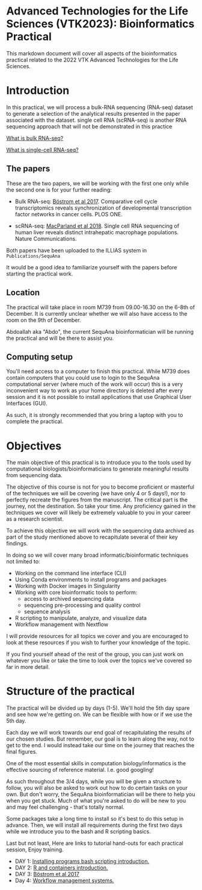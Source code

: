 # Advanced Technologies for the Life Sciences (VTK2023): Bioinformatics Practical
This markdown document will cover all aspects of the bioinformatics
practical related to the 2022 VTK Advanced Technologies for the Life Sciences.

# Introduction
In this practical, we will process a bulk-RNA sequencing (RNA-seq) dataset
to generate a selection of the analytical results presented in the paper associated with the dataset. single cell RNA (scRNA-seq) is another RNA sequencing approach that will not be demonstrated in this practice

[What is bulk RNA-seq?](https://www.scdiscoveries.com/support/what-is-bulk-rna-sequencing/)

[What is single-cell RNA-seq?](https://en.wikipedia.org/wiki/Single-cell_transcriptomics)

## The papers
These are the two papers, we will be working with the first one only while the second one is for your further reading:

- Bulk RNA-seq: [Böstrom et al 2017](https://journals.plos.org/plosone/article?id=10.1371/journal.pone.0188772). Comparative cell cycle
transcriptomics reveals synchronization of developmental
transcription factor networks in cancer cells. PLOS ONE.

- scRNA-seq: [MacParland et al 2018](https://www.nature.com/articles/s41467-018-06318-7). Single cell RNA sequencing of human liver reveals distinct intrahepatic macrophage populations. Nature Communications.

Both papers have been uploaded to the ILLIAS system in `Publications/SequAna`

It would be a good idea to familiarize yourself with the papers before starting the practical work.

## Location
The practical will take place in room M739 from 09.00-16.30 on the 6-8th of December. It is currently unclear whether we will also have access to the room on the 9th of December.

Abdoallah aka "Abdo", the current SequAna bioinformatician will be running the practical and will be there to assist you.

## Computing setup
You'll need access to a computer to finish this practical. While M739 does contain computers that you could use to login to the
SequAna computational server (where much of the work will occur)
this is a very inconvenient way to work as your home directory is
deleted after every session and it is not possible to install
applications that use Graphical User Interfaces (GUI).

As such, it is strongly recommended that you bring a laptop with
you to complete the practical. 

# Objectives

The main objective of this practical is to introduce you to the tools used by computational biologists/bioinformaticians to generate meaningful results from sequencing data.

The objective of this course is not for you to become proficient or masterful of the techniques we will be covering (we have only 4 or 5 days!), nor to perfectly recreate the figures from the manuscript. The critical part is the journey, not the destination. So take your time. Any proficiency gained in the techniques we cover 
will likely be extremely valuable to you in your career as a research scientist.

To achieve this objective we will work with the sequencing data archived as part of the study mentioned above to recapitulate several of their key findings.

In doing so we will cover many broad informatic/bioinformatic techniques not limited to:

- Working on the command line interface (CLI)
- Using Conda environments to install programs and packages
- Working with Docker images in Singularity
- Working with core bioinformatic tools to perform:
    - access to archived sequencing data
    - sequencing pre-processing and quality control
    - sequence analysis
- R scripting to manipulate, analyze, and visualize data
- Workflow management with Nextflow

I will provide resources for all topics we cover and you are encouraged to look at these
resources if you wish to further your knowledge of the topic.

If you find yourself ahead of the rest of the group, you can just work on whatever you like or take the time to look over the topics we've covered so far in more detail.

# Structure of the practical
The practical will be divided up by days (1-5). We'll hold the 5th day spare and see how we're getting on. We can be flexible with how or if we use the 5th day.

Each day we will work towards our end goal of recapitulating the results of our chosen studies. But remember, our goal is to learn along the way, not to get to the end. I would instead take our time on the journey that reaches the final figures.

One of the most essential skills in computation biology/informatics is the effective
sourcing of reference material. I.e. good googling!

As such throughout the 3/4 days, while you will be given a structure to follow,
you will also be asked to work out how to do certain tasks on your own.
But don't worry, the SequAna bioinformatician will be there to help you when you get stuck. Much of what you're asked to do will be new to you and may feel challenging - that's totally normal.

Some packages take a long time to install so it's best to do this setup in advance. Then, we will install all requirements during the first two days while we introduce you to the bash and R scripting basics. 

Last but not least, Here are links to tutorial hand-outs for each practical session, Enjoy training.


- DAY 1: [Installing programs bash scripting introduction.](https://github.com/SequAna-Ukon/VTK2023/wiki/DAY-1:-Installing-programs-bash-scripting-introduction)
- DAY 2: [R and containers introduction.](https://github.com/SequAna-Ukon/VTK2023/wiki/Day-2:-R-and-containers-introduction)
- DAY 3: [Böstrom et al 2017](https://github.com/SequAna-Ukon/VTK2023/wiki/DAY-3:-B%C3%B6strom-et-al-2017)
- Day 4: [Workflow management systems.](https://github.com/SequAna-Ukon/VTK2023/wiki/Day-4:-Workflow-management-systems)

